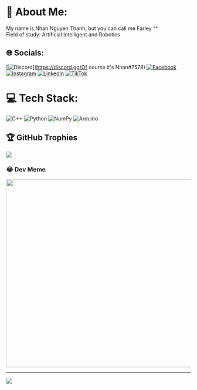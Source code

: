 # 💫 About Me:
My name is Nhan Nguyen Thanh, but you can call me Farley ^^<br>Field of study: Artificial Intelligent and Robotics


## 🌐 Socials:
[![Discord](https://img.shields.io/badge/Discord-%237289DA.svg?logo=discord&logoColor=white)](https://discord.gg/Of course it's Nhan#7578) [![Facebook](https://img.shields.io/badge/Facebook-%231877F2.svg?logo=Facebook&logoColor=white)](https://facebook.com/NAHN24) [![Instagram](https://img.shields.io/badge/Instagram-%23E4405F.svg?logo=Instagram&logoColor=white)](https://instagram.com/thnhan_ai24) [![LinkedIn](https://img.shields.io/badge/LinkedIn-%230077B5.svg?logo=linkedin&logoColor=white)](https://linkedin.com/in/nhân-nguyễn-6b8765191) [![TikTok](https://img.shields.io/badge/TikTok-%23000000.svg?logo=TikTok&logoColor=white)](https://tiktok.com/@thnhanai24) 

# 💻 Tech Stack:
![C++](https://img.shields.io/badge/c++-%2300599C.svg?style=flat&logo=c%2B%2B&logoColor=white) ![Python](https://img.shields.io/badge/python-3670A0?style=flat&logo=python&logoColor=ffdd54) ![NumPy](https://img.shields.io/badge/numpy-%23013243.svg?style=flat&logo=numpy&logoColor=white) ![Arduino](https://img.shields.io/badge/-Arduino-00979D?style=flat&logo=Arduino&logoColor=white)


## 🏆 GitHub Trophies
![](https://github-profile-trophy.vercel.app/?username=thanhnhan24&theme=radical&no-frame=false&no-bg=false&margin-w=4)

### 😂 Dev Meme
<img src="https://m.media-amazon.com/images/I/51QrwccT4KS.jpg" width="512px"/>

---
[![](https://visitcount.itsvg.in/api?id=thanhnhan24&icon=1&color=0)](https://visitcount.itsvg.in)

<!-- Proudly created with GPRM ( https://gprm.itsvg.in ) -->
